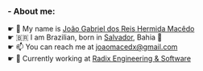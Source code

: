 
  <h3> - About me:</h3>
☛ 🤝 My name is <a href="https://www.linkedin.com/in/joaomacedx/">João Gabriel dos Reis Hermida Macêdo</a><br>
☛ 🇧🇷 I am Brazilian, born in <a href= "https://www.tripadvisor.com/Attractions-g303272-Activities-Salvador_State_of_Bahia.html">Salvador</a>, Bahia 🌊<br>
☛ 📫 You can reach me at <a href="mailto:joaomacedx@gmail.com">joaomacedx@gmail.com</a><br>
☛ 💼 Currently working at <a href="https://www.radixeng.com">Radix Engineering & Software</a><br>
